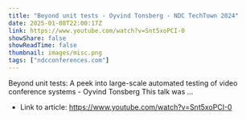 ```yaml
---
title: "Beyond unit tests - Oyvind Tonsberg - NDC TechTown 2024"
date: 2025-01-08T22:00:17Z
link: https://www.youtube.com/watch?v=Snt5xoPCI-0
showShare: false
showReadTime: false
thumbnail: images/misc.png
tags: ["ndcconferences.com"]
---
```

Beyond unit tests: A peek into large-scale automated testing of video conference systems - Oyvind Tonsberg This talk was ...

- Link to article: https://www.youtube.com/watch?v=Snt5xoPCI-0